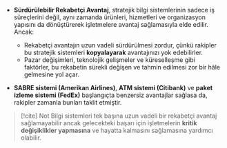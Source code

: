 
- **Sürdürülebilir Rekabetçi Avantaj**, stratejik bilgi sistemlerinin sadece iş süreçlerini değil, aynı zamanda ürünleri, hizmetleri ve organizasyon yapısını da dönüştürerek işletmelere avantaj sağlamasıyla elde edilir. Ancak:
	- Rekabetçi avantajın uzun vadeli sürdürülmesi zordur, çünkü rakipler bu stratejik sistemleri **kopyalayarak** avantajınızı yok edebilirler.
	- Pazar değişimleri, teknolojik gelişmeler ve küreselleşme gibi faktörler, bu rekabetin sürekli değişen ve tahmin edilmesi zor bir hâle gelmesine yol açar.

- **SABRE sistemi (Amerikan Airlines)**, **ATM sistemi (Citibank)** ve **paket izleme sistemi (FedEx)** başlangıçta benzersiz avantajlar sağlasa da, rakipler zamanla bunları taklit etmiştir.

> [!cite] Not
> Bilgi sistemleri tek başına uzun vadeli bir rekabetçi avantaj sağlamayabilir ancak gelecekteki başarı için işletmelerin **kritik değişiklikler yapmasına** ve hayatta kalmasını sağlamasına yardımcı olabilir.
